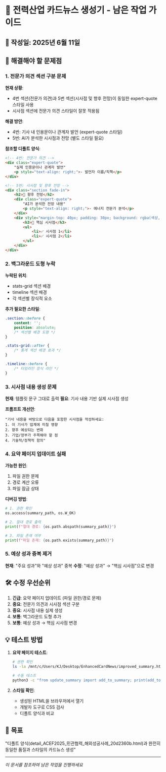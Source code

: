 # 🔧 전력산업 카드뉴스 생성기 - 남은 작업 가이드

## 📅 작성일: 2025년 6월 11일

## 🎯 해결해야 할 문제점

### 1. **전문가 의견 섹션 구분 문제**
**현재 상황**: 
- 4번 섹션(전문가 의견)과 5번 섹션(시사점 및 향후 전망)이 동일한 expert-quote 스타일 사용
- 시사점 섹션에 전문가 의견 스타일이 잘못 적용됨

**해결 방안**:
- 4번: 기사 내 인용문이나 관계자 발언 (expert-quote 스타일)
- 5번: AI가 분석한 시사점과 전망 (별도 스타일 필요)

**참조할 디폴트 양식**:
```html
<!-- 4번: 전문가 의견 -->
<div class="expert-quote">
    "실제 인용문이나 관계자 발언"
    <p style="text-align: right;">- 발언자 이름/직책</p>
</div>

<!-- 5번: 시사점 및 향후 전망 -->
<div class="section fade-in">
    <h2>🔮 향후 전망</h2>
    <div class="expert-quote">
        "AI가 분석한 전망 내용"
        <p style="text-align: right;">- 에너지 전문가 분석</p>
    </div>
    <div style="margin-top: 40px; padding: 30px; background: rgba(색상, 0.1);">
        <h3>🎯 핵심 시사점</h3>
        <ul>
            <li>✅ 시사점 1</li>
            <li>✅ 시사점 2</li>
        </ul>
    </div>
</div>
```

### 2. **백그라운드 도형 누락**
**누락된 위치**:
- stats-grid 섹션 배경
- timeline 섹션 배경  
- 각 섹션별 장식적 요소

**추가 필요한 스타일**:
```css
.section::before {
    content: '';
    position: absolute;
    /* 섹션별 배경 도형 */
}

.stats-grid::after {
    /* 통계 섹션 배경 효과 */
}

.timeline::before {
    /* 타임라인 장식 라인 */
}
```

### 3. **시사점 내용 생성 문제**
**현재**: 템플릿 문구 그대로 출력
**필요**: 기사 내용 기반 실제 시사점 생성

**프롬프트 개선안**:
```
"기사 내용을 바탕으로 다음을 포함한 시사점을 작성하세요:
1. 이 기사가 업계에 미칠 영향
2. 향후 예상되는 변화
3. 기업/정부가 주목해야 할 점
4. 기술적/정책적 함의"
```

### 4. **요약 페이지 업데이트 실패**
**가능한 원인**:
1. 파일 권한 문제
2. 경로 계산 오류
3. 파일 잠금 상태

**디버깅 방법**:
```python
# 1. 권한 확인
os.access(summary_path, os.W_OK)

# 2. 절대 경로 출력
print(f"절대 경로: {os.path.abspath(summary_path)}")

# 3. 파일 존재 여부
print(f"파일 존재: {os.path.exists(summary_path)}")
```

### 5. **예상 성과 중복 제거**
**현재**: "주요 성과"와 "예상 성과" 중복
**수정**: "예상 성과" → "핵심 시사점"으로 변경

## 🛠️ 수정 우선순위

1. **긴급**: 요약 페이지 업데이트 (파일 권한/경로 문제)
2. **중요**: 전문가 의견과 시사점 섹션 구분
3. **중요**: 시사점 내용 실제 생성
4. **보통**: 백그라운드 도형 추가
5. **보통**: 예상 성과 → 핵심 시사점 변경

## 💡 테스트 방법

1. **요약 페이지 테스트**:
   ```bash
   # 권한 확인
   ls -la /mnt/c/Users/KJ/Desktop/EnhancedCardNews/improved_summary.html
   
   # 수동 테스트
   python3 -c "from update_summary import add_to_summary; print(add_to_summary({'title':'테스트'}, 'test.html', '/mnt/c/Users/KJ/Desktop/EnhancedCardNews/detailed'))"
   ```

2. **스타일 확인**:
   - 생성된 HTML을 브라우저에서 열기
   - 개발자 도구로 CSS 검사
   - 디폴트 양식과 비교

## 🎯 목표

"디폴트 양식(detail_ACEF2025_민관협력_해외성공사례_20d2360b.html)과 
완전히 동일한 품질과 스타일의 카드뉴스 생성"

---
*이 문서를 참조하여 남은 작업을 진행하세요*
